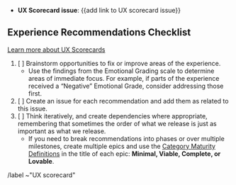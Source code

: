 <!--

# The issue title should be: {{YYYY}}{{Quarter}} Part 2: Experience Recommendations for {{Stage Group}} - {{JTBD}} 

-->

- **UX Scorecard issue**: {{add link to UX scorecard issue}}

## Experience Recommendations Checklist

[Learn more about UX Scorecards](https://about.gitlab.com/handbook/engineering/ux/ux-scorecards/)

1. [ ] Brainstorm opportunities to fix or improve areas of the experience.
   - Use the findings from the Emotional Grading scale to determine areas of immediate focus. For example, if parts of the experience received a “Negative” Emotional Grade, consider addressing those first. 
1. [ ] Create an issue for each recommendation and add them as related to this issue. 
1. [ ] Think iteratively, and create dependencies where appropriate, remembering that sometimes the order of what we release is just as important as what we release.
   - If you need to break recommendations into phases or over multiple milestones, create multiple epics and use the [Category Maturity Definitions](https://about.gitlab.com/direction/maturity/) in the title of each epic: **Minimal, Viable, Complete, or Lovable**.

/label ~"UX scorecard" 
